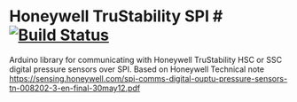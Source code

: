 # Honeywell TruStability SPI #  [![Build Status](https://travis-ci.org/erikmwerner/HoneywellTruStabilitySPI.svg?branch=master)](https://travis-ci.org/erikmwerner/HoneywellTruStabilitySPI)
Arduino library for communicating with Honeywell TruStability HSC or SSC digital pressure sensors over SPI. Based on Honeywell Technical note https://sensing.honeywell.com/spi-comms-digital-ouptu-pressure-sensors-tn-008202-3-en-final-30may12.pdf
